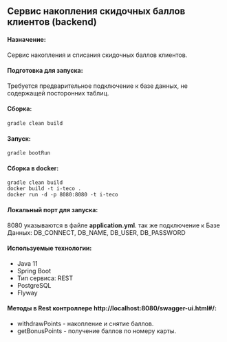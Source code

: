 ## Cервис накопления скидочных баллов клиентов (backend)
#### Назначение: 
Cервис накопления и списания скидочных баллов клиентов.
#### Подготовка для запуска: 
Требуется предварительное подключение к базе данных, не содержащей посторонних таблиц.

#### Сборка: 
```
gradle clean build
```
#### Запуск:
```
gradle bootRun
```
#### Сборка в docker:
```
gradle clean build
docker build -t i-teco .
docker run -d -p 8080:8080 -t i-teco
```
#### Локальный порт для запуска: 
8080 указываются в файле **application.yml**.
так же подключение к Базе Данных: DB_CONNECT, DB_NAME, DB_USER, DB_PASSWORD
#### Используемые технологии:
* Java 11
* Spring Boot
* Тип сервиса: REST
* PostgreSQL
* Flyway
#### Методы в Rest контроллере http://localhost:8080/swagger-ui.html#/:
* withdrawPoints - накопление и снятие баллов.
* getBonusPoints - получение баллов по номеру карты.